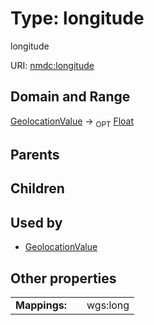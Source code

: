 
# Type: longitude


longitude

URI: [nmdc:longitude](https://microbiomedata/meta/longitude)


## Domain and Range

[GeolocationValue](GeolocationValue.md) ->  <sub>OPT</sub> [Float](types/Float.md)

## Parents


## Children


## Used by

 * [GeolocationValue](GeolocationValue.md)

## Other properties

|  |  |  |
| --- | --- | --- |
| **Mappings:** | | wgs:long |

